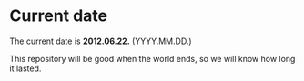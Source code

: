 # Current date

The current date is **2012.06.22.** (YYYY.MM.DD.)

This repository will be good when the world ends, so we will know how long it lasted.